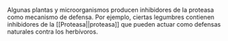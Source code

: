Algunas plantas y microorganismos producen inhibidores de la proteasa como mecanismo de defensa. Por ejemplo, ciertas legumbres contienen inhibidores de la [[Proteasa||proteasa]] que pueden actuar como defensas naturales contra los herbívoros.
